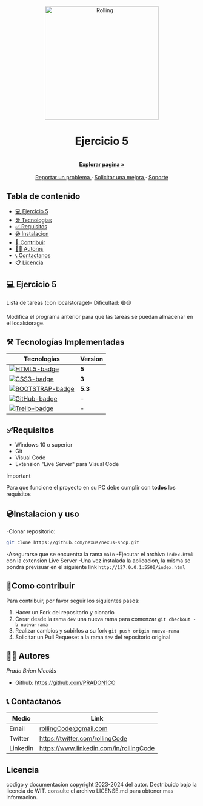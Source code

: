 <!-- Proyect Logo -->
<div align= "center">
    <a href='https://ejercicio5-tp6-rect.netlify.app'>
    <img src='https://lh3.googleusercontent.com/proxy/RqstwJgG8OUEvrDMw8LE8We7bBHDP-PyxgECbFOxx5HhwQ3CRpD7Gpf8GxE3c-p_9OL0UGB1MQf1UfmoenZMIBfO2GBhIwybQtWJHuBP9gLYs86n-XBS2Ln92f3Xmg' alt='Rolling ' width='300' />
    </a>
    <h1>Ejercicio 5</h1>
    <p>
    <br>
    <a href='https://ejercicio5-tp6-rect.netlify.app'>
    <strong>Explorar pagina » </strong>
    </a>
    <br>
    <br>
    <a href='https://ejercicio5-tp6-rect.netlify.app'>
    Reportar un problema
    </a>
    ·
    <a href='https://ejercicio5-tp6-rect.netlify.app'>
    Solicitar una mejora
    </a>
    ·
    <a href='https://ejercicio5-tp6-rect.netlify.app'>
    Soporte
    </a>
    </p>
</div>

## Tabla de contenido

- [💻 Ejercicio 5](#💻-Ejercicio-4)
- [⚒️ Tecnologias](#⚒️-tecnologías-implementadas)
- [✅ Requisitos](#✅requisitos)
- [💿 Instalacion](#💿instalacion-y-uso)
- [🤝 Contribuir](#🤝como-contribuir)
- [👩‍💻 Autores](#👩‍💻-autores)
- [📞 Contactanos](#📞-contactanos)
- [📋 Licencia](#licencia)

## 💻 Ejercicio 5
Lista de tareas (con localstorage)- Dificultad:  🟢🟡

Modifica el programa anterior para que las tareas se puedan almacenar en el localstorage.


## ⚒️ Tecnologías Implementadas

| Tecnologias                         | Version |
| ----------------------------------- | ------- |
| [![HTML5-badge]][HTML-url]          | **5**   |
| [![CSS3-badge]][CSS3-url]           | **3**   |
| [![BOOTSTRAP-badge]][BOOTSTRAP-url] | **5.3** |
| [![GitHub-badge]][GitHub-url]       | -       |
| [![Trello-badge]][Trello-url]       | -       |

## ✅Requisitos

- Windows 10 o superior
- Git
- Visual Code
- Extension "Live Server" para Visual Code

> [!IMPORTANT]
> Para que funcione el proyecto en su PC debe cumplir con **todos** los requisitos

## 💿Instalacion y uso

-Clonar repositorio:

```bash
git clone https://github.com/nexus/nexus-shop.git
```

-Asegurarse que se encuentra la rama `main`
-Ejecutar el archivo `index.html` con la extension Live Server
-Una vez instalada la aplicacion, la misma se pondra previsuar en el siguiente link `http://127.0.0.1:5500/index.html`

## 🤝Como contribuir

Para contribuir, por favor seguir los siguientes pasos:

1. Hacer un Fork del repositorio y clonarlo
2. Crear desde la rama `dev` una nueva rama para comenzar `git checkout -b nueva-rama`
3. Realizar cambios y subirlos a su fork `git push origin nueva-rama`
4. Solicitar un Pull Requeset a la rama `dev` del repositorio original

## 👩‍💻 Autores

_Prado Brian Nicolás_

- Github: https://github.com/PRADON1CO

## 📞 Contactanos

| Medio    | Link                                    |
| -------- | --------------------------------------- |
| Email    | rollingCode@gmail.com                   |
| Twitter  | https://twitter.com/rollingCode         |
| Linkedin | https://www.linkedin.com/in/rollingCode |

## Licencia

codigo y documentacion copyright 2023-2024 del autor. Destribuido bajo la licencia de WIT. consulte el archivo LICENSE.md para obtener mas informacion.


[HTML5-badge]: https://img.shields.io/badge/HTML5-E34F26?style=for-the-badge&logo=html5&logoColor=white
[HTML-url]: https://html.com/tags/
[CSS3-badge]: https://img.shields.io/badge/CSS3-1572B6?style=for-the-badge&logo=css3&logoColor=white
[CSS3-url]: https://www.w3.org/Style/CSS/
[BOOTSTRAP-badge]: https://img.shields.io/badge/Bootstrap-563D7C?style=for-the-badge&logo=bootstrap&logoColor=white
[BOOTSTRAP-url]: https://getbootstrap.com/
[GitHub-badge]: https://img.shields.io/badge/GitHub-100000?style=for-the-badge&logo=github&logoColor=white
[GitHub-url]: https://github.com/
[Trello-badge]: https://img.shields.io/badge/Trello-0052CC?style=for-the-badge&logo=trello&logoColor=white
[Trello-url]: https://trello.com/
